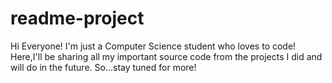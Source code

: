 # readme-project
Hi Everyone!
I'm just a Computer Science student who loves to code!
Here,I'll be sharing all my important source code from the projects I did and will do in the future.
So...stay tuned for more!
